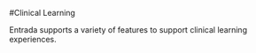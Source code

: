 #Clinical Learning

Entrada supports a variety of features to support clinical learning experiences.
